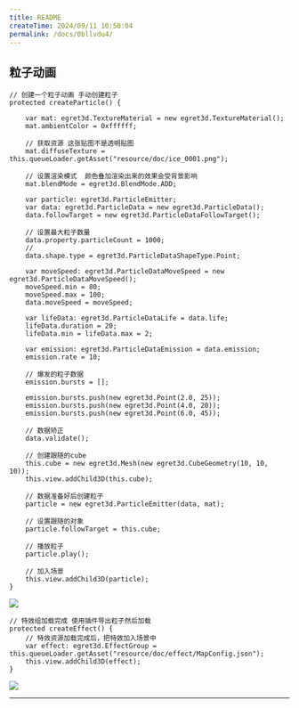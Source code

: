 ```yaml
---
title: README
createTime: 2024/09/11 10:50:04
permalink: /docs/0bllvdu4/
---
```

粒子动画
----------

    // 创建一个粒子动画 手动创建粒子
    protected createParticle() {

        var mat: egret3d.TextureMaterial = new egret3d.TextureMaterial();
        mat.ambientColor = 0xffffff;

        // 获取资源 这张贴图不是透明贴图
        mat.diffuseTexture = this.queueLoader.getAsset("resource/doc/ice_0001.png");

        // 设置渲染模式  颜色叠加渲染出来的效果会受背景影响
        mat.blendMode = egret3d.BlendMode.ADD;

        var particle: egret3d.ParticleEmitter;
        var data: egret3d.ParticleData = new egret3d.ParticleData();
        data.followTarget = new egret3d.ParticleDataFollowTarget();

        // 设置最大粒子数量
        data.property.particleCount = 1000;
        //
        data.shape.type = egret3d.ParticleDataShapeType.Point;

        var moveSpeed: egret3d.ParticleDataMoveSpeed = new egret3d.ParticleDataMoveSpeed();
        moveSpeed.min = 80;
        moveSpeed.max = 100;
        data.moveSpeed = moveSpeed;

        var lifeData: egret3d.ParticleDataLife = data.life;
        lifeData.duration = 20;
        lifeData.min = lifeData.max = 2;

        var emission: egret3d.ParticleDataEmission = data.emission;
        emission.rate = 10;

        // 爆发的粒子数据
        emission.bursts = [];

        emission.bursts.push(new egret3d.Point(2.0, 25));
        emission.bursts.push(new egret3d.Point(4.0, 20));
        emission.bursts.push(new egret3d.Point(6.0, 45));

        // 数据矫正
        data.validate();

        // 创建跟随的cube
        this.cube = new egret3d.Mesh(new egret3d.CubeGeometry(10, 10, 10));
        this.view.addChild3D(this.cube);

        // 数据准备好后创建粒子
        particle = new egret3d.ParticleEmitter(data, mat);

        // 设置跟随的对象
        particle.followTarget = this.cube;

        // 播放粒子
        particle.play();

        // 加入场景
        this.view.addChild3D(particle);
    }

![](Img_2.gif)

    // 特效组加载完成 使用插件导出粒子然后加载
    protected createEffect() {
		// 特效资源加载完成后，把特效加入场景中
        var effect: egret3d.EffectGroup = this.queueLoader.getAsset("resource/doc/effect/MapConfig.json");
        this.view.addChild3D(effect);
    }

![](Img_1.gif)

----------
